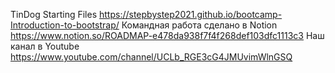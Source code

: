 TinDog Starting Files
https://stepbystep2021.github.io/bootcamp-Introduction-to-bootstrap/
Командная работа сделано в Notion https://www.notion.so/ROADMAP-e478da938f7f4f268def103dfc1113c3
Наш канал в Youtube https://www.youtube.com/channel/UCLb_RGE3cG4JMUvimWlnGSQ
